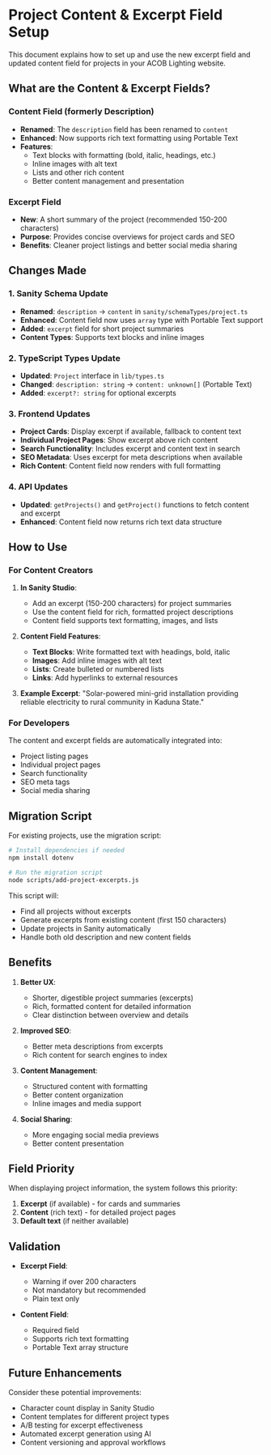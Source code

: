# Project Content & Excerpt Field Setup

This document explains how to set up and use the new excerpt field and updated content field for projects in your ACOB Lighting website.

## What are the Content & Excerpt Fields?

### Content Field (formerly Description)
- **Renamed**: The `description` field has been renamed to `content`
- **Enhanced**: Now supports rich text formatting using Portable Text
- **Features**: 
  - Text blocks with formatting (bold, italic, headings, etc.)
  - Inline images with alt text
  - Lists and other rich content
  - Better content management and presentation

### Excerpt Field
- **New**: A short summary of the project (recommended 150-200 characters)
- **Purpose**: Provides concise overviews for project cards and SEO
- **Benefits**: Cleaner project listings and better social media sharing

## Changes Made

### 1. Sanity Schema Update
- **Renamed**: `description` → `content` in `sanity/schemaTypes/project.ts`
- **Enhanced**: Content field now uses `array` type with Portable Text support
- **Added**: `excerpt` field for short project summaries
- **Content Types**: Supports text blocks and inline images

### 2. TypeScript Types Update
- **Updated**: `Project` interface in `lib/types.ts`
- **Changed**: `description: string` → `content: unknown[]` (Portable Text)
- **Added**: `excerpt?: string` for optional excerpts

### 3. Frontend Updates
- **Project Cards**: Display excerpt if available, fallback to content text
- **Individual Project Pages**: Show excerpt above rich content
- **Search Functionality**: Includes excerpt and content text in search
- **SEO Metadata**: Uses excerpt for meta descriptions when available
- **Rich Content**: Content field now renders with full formatting

### 4. API Updates
- **Updated**: `getProjects()` and `getProject()` functions to fetch content and excerpt
- **Enhanced**: Content field now returns rich text data structure

## How to Use

### For Content Creators
1. **In Sanity Studio**: 
   - Add an excerpt (150-200 characters) for project summaries
   - Use the content field for rich, formatted project descriptions
   - Content field supports text formatting, images, and lists

2. **Content Field Features**:
   - **Text Blocks**: Write formatted text with headings, bold, italic
   - **Images**: Add inline images with alt text
   - **Lists**: Create bulleted or numbered lists
   - **Links**: Add hyperlinks to external resources

3. **Example Excerpt**: "Solar-powered mini-grid installation providing reliable electricity to rural community in Kaduna State."

### For Developers
The content and excerpt fields are automatically integrated into:
- Project listing pages
- Individual project pages
- Search functionality
- SEO meta tags
- Social media sharing

## Migration Script

For existing projects, use the migration script:

```bash
# Install dependencies if needed
npm install dotenv

# Run the migration script
node scripts/add-project-excerpts.js
```

This script will:
- Find all projects without excerpts
- Generate excerpts from existing content (first 150 characters)
- Update projects in Sanity automatically
- Handle both old description and new content fields

## Benefits

1. **Better UX**: 
   - Shorter, digestible project summaries (excerpts)
   - Rich, formatted content for detailed information
   - Clear distinction between overview and details

2. **Improved SEO**: 
   - Better meta descriptions from excerpts
   - Rich content for search engines to index

3. **Content Management**: 
   - Structured content with formatting
   - Better content organization
   - Inline images and media support

4. **Social Sharing**: 
   - More engaging social media previews
   - Better content presentation

## Field Priority

When displaying project information, the system follows this priority:
1. **Excerpt** (if available) - for cards and summaries
2. **Content** (rich text) - for detailed project pages
3. **Default text** (if neither available)

## Validation

- **Excerpt Field**: 
  - Warning if over 200 characters
  - Not mandatory but recommended
  - Plain text only

- **Content Field**: 
  - Required field
  - Supports rich text formatting
  - Portable Text array structure

## Future Enhancements

Consider these potential improvements:
- Character count display in Sanity Studio
- Content templates for different project types
- A/B testing for excerpt effectiveness
- Automated excerpt generation using AI
- Content versioning and approval workflows
